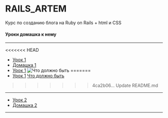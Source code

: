# RAILS_ARTEM


Курс по созданию блога на Ruby on Rails  + html и CSS


#### Уроки домашка к нему
---
<<<<<<< HEAD
+  [Урок 1](https://github.com/kirillz/RAILS_ARTEM/Lesson1/Course(Lesson1).pdf)
+  [Домашка 1](https://github.com/kirillz/RAILS_ARTEM/Lesson1/index.html)
+  [Урок 1](https://kirillz.github.io/RAILS_ARTEM/Lesson1/Course(Lesson1).pdf) ![Что должно быть](https://kirillz.github.io/RAILS_ARTEM/Lesson1/example.jpg)
=======
+  [Урок 1](https://kirillz.github.io/RAILS_ARTEM/Lesson1/Course(Lesson1).pdf) [Что должно быть](https://kirillz.github.io/RAILS_ARTEM/Lesson1/img/example.jpg)
>>>>>>> 4ca2b06... Update README.md

---
+  [Урок 2](https://kirillz.github.io/RAILS_ARTEM/Lesson2/Course(Lesson2).pdf)
+  [Домашка 2](https://kirillz.github.io/RAILS_ARTEM/Lesson2/index.html)
---
